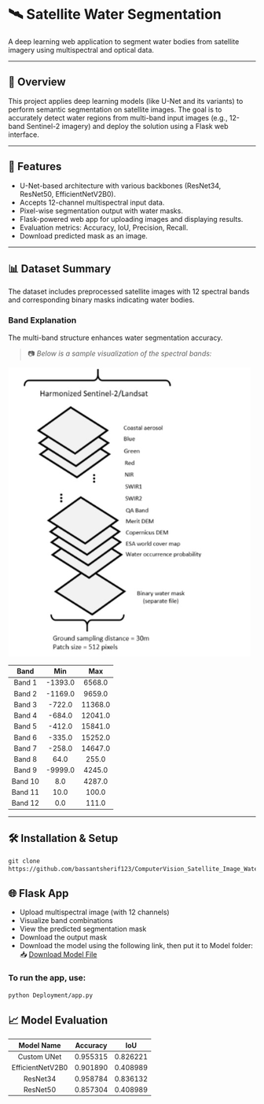 # 🛰️ Satellite Water Segmentation
A deep learning web application to segment water bodies from satellite imagery using multispectral and optical data.

---

## 🧠 Overview

This project applies deep learning models (like U-Net and its variants) to perform semantic segmentation on satellite images. The goal is to accurately detect water regions from multi-band input images (e.g., 12-band Sentinel-2 imagery) and deploy the solution using a Flask web interface.

---

## 🚀 Features
- U-Net-based architecture with various backbones (ResNet34, ResNet50, EfficientNetV2B0).
- Accepts 12-channel multispectral input data.
- Pixel-wise segmentation output with water masks.
- Flask-powered web app for uploading images and displaying results.
- Evaluation metrics: Accuracy, IoU, Precision, Recall.
- Download predicted mask as an image.

---

## 📊 Dataset Summary

The dataset includes preprocessed satellite images with 12 spectral bands and corresponding binary masks indicating water bodies.

### Band Explanation

The multi-band structure enhances water segmentation accuracy.

> 📷 _Below is a sample visualization of the spectral bands:_

![Bands Explanation](Deployment/static/Channels.jpg)

|Band|Min|Max|
|:----:|:---:|:---:|
|Band 1|-1393.0|6568.0|
|Band 2|-1169.0|9659.0|
|Band 3|-722.0|11368.0|
|Band 4|-684.0|12041.0|
|Band 5|-412.0|15841.0|
|Band 6|-335.0|15252.0|
|Band 7|-258.0|14647.0|
|Band 8|64.0|255.0|
|Band 9|-9999.0|4245.0|
|Band 10|8.0|4287.0|
|Band 11|10.0|100.0|
|Band 12|0.0|111.0|

---

## 🛠 Installation & Setup
```
git clone https://github.com/bassantsherif123/ComputerVision_Satellite_Image_Water_Segmentation.git
```
## 🌐 Flask App
- Upload multispectral image (with 12 channels)
- Visualize band combinations
- View the predicted segmentation mask
- Download the output mask
- Download the model using the following link, then put it to Model folder: 📥 [Download Model File](https://drive.google.com/file/d/1DHjVIwiL3VdNSP67QV9zuipDwdiQKeTz/view?usp=sharing)
### To run the app, use:
```
python Deployment/app.py
```
## 📈 Model Evaluation

| Model Name        | Accuracy | IoU  |
|:-----------------:|:--------:|:----:|
| Custom UNet       | 0.955315 | 0.826221 |
| EfficientNetV2B0  | 0.901890 | 0.408989 |
| ResNet34          | 0.958784 | 0.836132 |
| ResNet50          | 0.857304 | 0.408989|